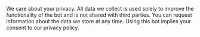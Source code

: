 We care about your privacy. All data we collect is used solely to improve the functionality of the bot and is not shared with third parties. You can request information about the data we store at any time. Using this bot implies your consent to our privacy policy.
